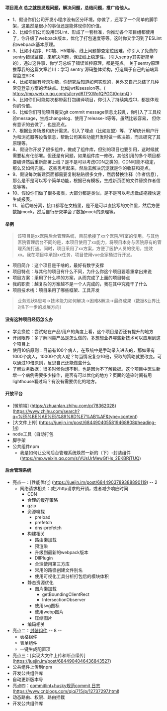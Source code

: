 #### 项目亮点 总之就是发现问题，解决问题，总结问题，推广给他人。
* 1、假设你们公司开发小程序没有区分环境，你做了，还写了一个简单的脚手架，这虽然是很小的事但还是能体现你的价值。
* 2、比如你们公司没用ESLint、形成了一套标准，你推动各个项目组都使用了，你升级了webpack版本，优化了打包速度等等。这时你又学习到了ESLint 和webpack基本原理。
* 3、比如小程序、PC端、H5端等、线上问题排查定位困难，你引入了免费的sentry错误监控，来解决问题，保证线上稳定性。（引入sentry其实挺简单的），通过这件事，你学习总结了错误监控原理，都是亮点。
关于sentry原理推荐我的这篇文章若川：学习 sentry 源码整体架构，打造属于自己的前端异常监控SDK
* 4、比如项目有登录功能，你研究后知道如何实现的，另外又自己总结了几种常见登录方案的优缺点。比如jwt和session等。(
  https://mp.weixin.qq.com/s/lcryd6TPXWqfQPGGt0qkmQ
)
* 5、比如你们可能每次都带薪打包编译项目，你引入了持续集成CI，都是体现你的价值。
* 6、比如你们可能项目提交git commit message信息比较乱，你引入了工具校验message，生成changelog、使用了release-it等等，虽然比较容易， 但你有意识的去做了，也是亮点。
* 7、根据业务场景和统计需求。引入了埋点（比如友盟）等，了解统计用户行为和浏览器等设备信息，帮助公司某些功能开发时做一些决策，而且研究了其原理等。
* 8、假设你开发了很多组件，做成了组件库，但别的项目也要引用，这时候就需要私有化部署。但还是有问题，如果组件库一修改，其他引用的多个项目都要编译然后重新部署上线？是不是可以考虑CDN之类的，CDN可能不稳定，那么又如何兜底。
这些思考起来，然后去解决沉淀就是你的收获和亮点。
* 9、假设每次新建页面都需要复制粘贴很多文件，然后替换注释（作者信息），那么是不是可以写个简单功能，根据已有模板，生成新页面的文件替换作者信息等等。
* 10、假设你们做了很多报表，大部分都是类似，是不是可以考虑做成拖拽快速生成报表。
* 11、前后端分离，接口都写在文档里，是不是可以直接写的文件里，然后方便数据mock，然后自行研究学会了数据mock的原理等。
#### 举例
 > 该项目是xx医院后台管理系统，目前承接了xx个医院/科室的使用。与其他医院管理后台不同的是，本项目使用了xx能力，将项目本身与医院原有的管理系统打通。同时，项目采用了xx方案，方便了医护人员的使用，提效xx。我在项目中承担xx任务，项目使用vue全家桶进行开发。
  - 项目简介：这个项目是干啥的，最好有数字支撑
  - 项目特点：与其他的项目有什么不同，为什么你这个项目要着重拿出来说
  - 项目方案：采用了什么样的方案，从而完成了上面的项目特点
  - 我的职责：越复杂的方案越不是一个人完成的，我在其中究竟干了什么
  - 项目技术栈：项目采用了哪些框架、工具开发
  > 业务现状&思考->技术能力如何解决->困难&解决->最终成果（数据&业界比对&下一步的发展方向）
#### 没有这种项目经历怎么办
  - 学会换位：尝试站在产品/用户的角度上看，这个项目是否还有提升的地方
  - 开阔眼界：多了解同类产品是怎么做的，多想想业界哪些新技术可以应用到这个项目上
  - 使用10倍原则：目前有100个病人，在系统中是手动录入进去的，那如果有1000个病人，10000个病人呢？每当情况复杂10倍，采取的策略就要改变。可以通过10倍原则，反思自己还能做些什么
  - 了解业务数据：很多时候你想不到，也是因为不了解数据。这个项目中医生新增一个病例需要多少操作，是否有可以优化的地方？页面的渲染时间有用lighthouse看过吗？有没有需要优化的地方。



#### 开放平台
  - [微前端] (https://zhuanlan.zhihu.com/p/78362028) (https://www.zhihu.com/search?q=%E5%BE%AE%E5%89%8D%E7%AB%AF&type=content)
  - [大文件上传] (https://juejin.im/post/6844904055819468808#heading-14)
  - node工具（自动打包
  - 脚手架
  - 公共组件npm
    - 我是如何让公司后台管理系统焕然一新的（下）-封装组件 (https://mp.weixin.qq.com/s/VUsUrMewGfHs_2EKBRjTUQ)


#### 后台管理系统
- 亮点一：[性能优化] (https://juejin.im/post/6844903789388890119) -- 2
  - 网络请求相关：减少http请求的开销，或者减少响应时间
    - CDN
    - 合理的缓存策略
    - gzip
    - 资源嗅探
      - preload
      - prefetch
      - dns-prefetch
    - 构建相关
      - 路由懒加载
      - 预渲染
      - 升级到最新的webpack版本
      - DllPlugin
      - 合理使用第三方库
      - 常用的路径创建文件别名
      - 使用可视化工具分析打包后的模块体积
    - 静态资源优化
      - 图片懒加载
        - getBoundingClientRect
        - IntersectionObserver
      - 使用svg图标 
      - 使用webp图片
      - 压缩图片
    - 编码相关
- 亮点二：[封装组件](https://juejin.im/post/6844903789388890126)  -- 8 --
  - 表格组件
  - 表单组件
  - 一键生成配置项
- 亮点三：[实现大文件上传和断点续传] (https://juejin.im/post/6844904046436843527)
- 公共组件上传到npm
- 开发公共组件库
- 自动更新版本号
- 亮点四：[commitlint+husky规范commit 日志](https://blog.csdn.net/wei371522/article/details/84070803)  (https://www.cnblogs.com/qiqi715/p/12737297.html)
- 动态路由、权限、路由拦截
- 开发公共组件库